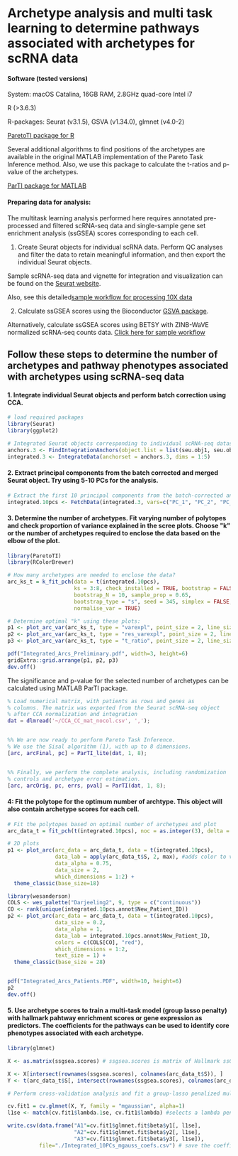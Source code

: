 # Archetype analysis and multi task learning to determine pathways associated with archetypes for scRNA data

#### Software (tested versions)

System: macOS Catalina, 16GB RAM, 2.8GHz quad-core Intel i7

R (>3.6.3)

R-packages: Seurat (v3.1.5), GSVA (v1.34.0), glmnet (v4.0-2)

[ParetoTI package for R](https://github.com/vitkl/ParetoTI)

Several additional algorithms to find positions of the archetypes are available in the original MATLAB implementation of the Pareto Task Inference method. Also, we use this package to calculate the t-ratios and p-value of the archetypes. 

[ParTI package for MATLAB](https://www.weizmann.ac.il/mcb/UriAlon/download/ParTI)

#### Preparing data for analysis:
The multitask learning analysis performed here requires annotated pre-processed and filtered scRNA-seq data and single-sample gene set enrichment analysis (ssGSEA) scores  corresponding to each cell. 

1. Create Seurat objects for individual scRNA data. Perform QC analyses and filter the data to retain meaningful information, and then export the individual Seurat objects. 

Sample scRNA-seq data and vignette for integration and visualization can be found on the [Seurat website](https://satijalab.org/seurat/v3.2/integration.html).

Also, see this detailed[sample workflow for processing 10X data](https://github.com/U54Bioinformatics/02A_scRNAseq_Seurat) 

2. Calculate ssGSEA scores using the Bioconductor [GSVA package](https://bioconductor.org/packages/release/bioc/html/GSVA.html). 

Alternatively, calculate ssGSEA scores using BETSY with ZINB-WaVE normalized scRNA-seq counts data. [Click here for sample workflow](https://github.com/U54Bioinformatics/02C_scRNAseq_Pathway)


## Follow these steps to determine the number of archetypes and pathway phenotypes associated with archetypes using scRNA-seq data

#### 1. Integrate individual Seurat objects and perform batch correction using CCA. 

```r
# load required packages
library(Seurat)
library(ggplot2)

# Integrated Seurat objects corresponding to individual scRNA-seq datasets   
anchors.3 <- FindIntegrationAnchors(object.list = list(seu.obj1, seu.obj2, seu.obj3), dims = 1:5)
integrated.3 <- IntegrateData(anchorset = anchors.3, dims = 1:5)
```

#### 2. Extract principal components from the batch corrected and merged Seurat object. Try using 5-10 PCs for the analysis.  

```r
# Extract the first 10 principal components from the batch-corrected and integrated Seurat object for archetype analysis 
integrated.10pcs <- FetchData(integrated.3, vars=c("PC_1", "PC_2", "PC_3"))
```

#### 3. Determine the number of archetypes. Fit varying number of polytopes and check proportion of variance explained in the scree plots. Choose "k" or the number of archetypes required to enclose the data based on the elbow of the plot.  

```r
library(ParetoTI) 
library(RColorBrewer)

# How many archetypes are needed to enclose the data? 
arc_ks_t = k_fit_pch(data = t(integrated.10pcs), 
                     ks = 3:8, check_installed = TRUE, bootstrap = FALSE,
                     bootstrap_N = 10, sample_prop = 0.65, 
                     bootstrap_type = "s", seed = 345, simplex = FALSE, var_in_dims = FALSE,
                     normalise_var = TRUE)

# Determine optimal "k" using these plots:
p1 <- plot_arc_var(arc_ks_t, type = "varexpl", point_size = 2, line_size = 1.5) + ylim(0, 1) + theme_classic(base_size = 8)
p2 <- plot_arc_var(arc_ks_t, type = "res_varexpl", point_size = 2, line_size = 1.5) + theme_classic(base_size = 8)
p3 <- plot_arc_var(arc_ks_t, type = "t_ratio", point_size = 2, line_size = 1.5) + theme_classic(base_size = 8)

pdf("Integrated_Arcs_Preliminary.pdf", width=3, height=6)
gridExtra::grid.arrange(p1, p2, p3)
dev.off()

```

The significance and p-value for the selected number of archetypes can be calculated using MATLAB ParTI package.
```matlab
% Load numerical matrix, with patients as rows and genes as
% columns. The matrix was exported from the Seurat scRNA-seq object 
% after CCA normalization and integration 
dat = dlmread('~/CCA_CC_mat_nocol.csv', ',');


%% We are now ready to perform Pareto Task Inference.
% We use the Sisal algorithm (1), with up to 8 dimensions. 
[arc, arcFinal, pc] = ParTI_lite(dat, 1, 8);


%% Finally, we perform the complete analysis, including randomization
% controls and archetype error estimation.
[arc, arcOrig, pc, errs, pval] = ParTI(dat, 1, 8);
```


#### 4: Fit the polytope for the optimum number of archtype. This object will also contain archetype scores for each cell. 

```r
# Fit the polytopes based on optimal number of archetypes and plot 
arc_data_t = fit_pch(t(integrated.10pcs), noc = as.integer(3), delta = 0)

# 2D plots
p1 <- plot_arc(arc_data = arc_data_t, data = t(integrated.10pcs),
               data_lab = apply(arc_data_t$S, 2, max), #adds color to vertex by max archetype score
               data_alpha = 0.75,
               data_size = 2,
               which_dimensions = 1:2) + 
  theme_classic(base_size=18)

library(wesanderson)
COLS <- wes_palette("Darjeeling2", 9, type = c("continuous"))
CO <- rank(unique(integrated.10pcs.annot$New_Patient_ID))
p2 <- plot_arc(arc_data = arc_data_t, data = t(integrated.10pcs),
               data_size = 0.2,
               data_alpha = 1, 
               data_lab = integrated.10pcs.annot$New_Patient_ID,
               colors = c(COLS[CO], "red"),
               which_dimensions = 1:2, 
               text_size = 1) + 
  theme_classic(base_size = 28)


pdf("Integrated_Arcs_Patients.PDF", width=10, height=6)
p2
dev.off()
```

#### 5. Use archetype scores to train a multi-task model (group lasso penalty) with hallmark pahtway enrichment scores or gene expression as predictors. The coefficients for the pathways can be used to identify core phenotypes associated with each archetype. 

```r
library(glmnet)

X <- as.matrix(ssgsea.scores) # ssgsea.scores is matrix of Hallmark ssGSEA pathway enrichment scores calculated using GSVA. Cell IDs are in rownames and pathways in colnames

X <- X[intersect(rownames(ssgsea.scores), colnames(arc_data_t$S)), ]
Y <- t(arc_data_t$S[, intersect(rownames(ssgsea.scores), colnames(arc_data_t$S))])

# Perform cross-validation analysis and fit a group-lasso penalized multitask model

cv.fit1 = cv.glmnet(X, Y, family = "mgaussian", alpha=1)
l1se <- match(cv.fit1$lambda.1se, cv.fit1$lambda) #selects a lambda penalty parameter  

write.csv(data.frame("A1"=cv.fit1$glmnet.fit$beta$y1[, l1se], 
                     "A2"=cv.fit1$glmnet.fit$beta$y2[, l1se],
                     "A3"=cv.fit1$glmnet.fit$beta$y3[, l1se]),
          file="./Integrated_10PCs_mgauss_coefs.csv") # save the coefficients from the cross-validation analysis at the selected lambda

```

